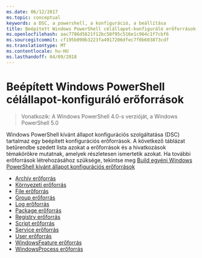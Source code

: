 ```yaml
---
ms.date: 06/12/2017
ms.topic: conceptual
keywords: a DSC, a powershell, a konfiguráció, a beállítása
title: Beépített Windows PowerShell célállapot-konfiguráló erőforrások
ms.openlocfilehash: aac7786d5621f12bc50f95c516e1c964c1f7cbf6
ms.sourcegitcommit: cf195b090b3223fa4917206dfec7f0b603873cdf
ms.translationtype: MT
ms.contentlocale: hu-HU
ms.lasthandoff: 04/09/2018
---
```

# <a name="built-in-windows-powershell-desired-state-configuration-resources"></a>Beépített Windows PowerShell célállapot-konfiguráló erőforrások

> Vonatkozik: A Windows PowerShell 4.0-s verzióját, a Windows PowerShell 5.0

Windows PowerShell kívánt állapot konfigurációs szolgáltatása (DSC) tartalmaz egy beépített konfigurációs erőforrások. A következő táblázat betűrendbe szedett lista azokat a erőforrások és a hivatkozások témakörökre mutatnak, amelyek részletesen ismertetik azokat. Ha további erőforrások létrehozásához szüksége, tekintse meg [Build egyéni Windows PowerShell kívánt állapot konfigurációs erőforrások](authoringResource.md)

* [Archív erőforrás](archiveResource.md)
* [Környezeti erőforrás](environmentResource.md)
* [File erőforrás](fileResource.md)
* [Group erőforrás](groupResource.md)
* [Log erőforrás](logResource.md)
* [Package erőforrás](packageResource.md)
* [Registry erőforrás](registryResource.md)
* [Script erőforrás](scriptResource.md)
* [Service erőforrás](serviceResource.md)
* [User erőforrás](userResource.md)
* [WindowsFeature erőforrás](windowsfeatureResource.md)
* [WindowsProcess erőforrás](windowsProcessResource.md)